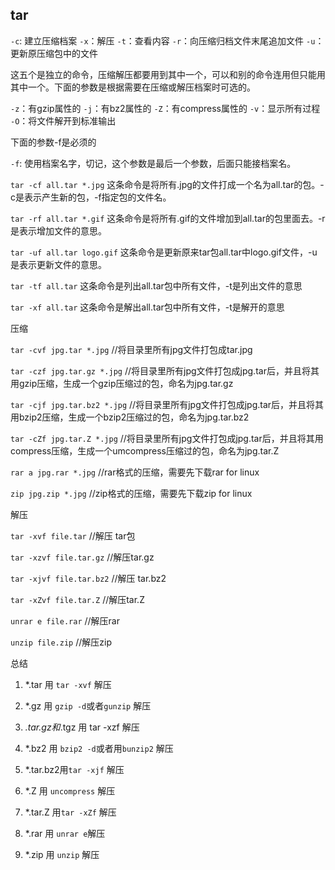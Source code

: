 ## tar

`-c`: 建立压缩档案
`-x`：解压
`-t`：查看内容
`-r`：向压缩归档文件末尾追加文件
`-u`：更新原压缩包中的文件

这五个是独立的命令，压缩解压都要用到其中一个，可以和别的命令连用但只能用其中一个。下面的参数是根据需要在压缩或解压档案时可选的。

`-z`：有gzip属性的
`-j`：有bz2属性的
`-Z`：有compress属性的
`-v`：显示所有过程
`-O`：将文件解开到标准输出

下面的参数-f是必须的

`-f`: 使用档案名字，切记，这个参数是最后一个参数，后面只能接档案名。

`tar -cf all.tar *.jpg`
这条命令是将所有.jpg的文件打成一个名为all.tar的包。-c是表示产生新的包，-f指定包的文件名。

`tar -rf all.tar *.gif`
这条命令是将所有.gif的文件增加到all.tar的包里面去。-r是表示增加文件的意思。

`tar -uf all.tar logo.gif`
这条命令是更新原来tar包all.tar中logo.gif文件，-u是表示更新文件的意思。

`tar -tf all.tar`
这条命令是列出all.tar包中所有文件，-t是列出文件的意思

`tar -xf all.tar`
这条命令是解出all.tar包中所有文件，-t是解开的意思

压缩

`tar -cvf jpg.tar *.jpg` //将目录里所有jpg文件打包成tar.jpg 

`tar -czf jpg.tar.gz *.jpg`   //将目录里所有jpg文件打包成jpg.tar后，并且将其用gzip压缩，生成一个gzip压缩过的包，命名为jpg.tar.gz

`tar -cjf jpg.tar.bz2 *.jpg` //将目录里所有jpg文件打包成jpg.tar后，并且将其用bzip2压缩，生成一个bzip2压缩过的包，命名为jpg.tar.bz2

`tar -cZf jpg.tar.Z *.jpg`   //将目录里所有jpg文件打包成jpg.tar后，并且将其用compress压缩，生成一个umcompress压缩过的包，命名为jpg.tar.Z

`rar a jpg.rar *.jpg` //rar格式的压缩，需要先下载rar for linux

`zip jpg.zip *.jpg` //zip格式的压缩，需要先下载zip for linux

解压

`tar -xvf file.tar` //解压 tar包

`tar -xzvf file.tar.gz` //解压tar.gz

`tar -xjvf file.tar.bz2`   //解压 tar.bz2

`tar -xZvf file.tar.Z`   //解压tar.Z

`unrar e file.rar` //解压rar

`unzip file.zip` //解压zip

总结

1. *.tar 用 `tar -xvf` 解压

2. *.gz 用 `gzip -d`或者`gunzip` 解压

3. *.tar.gz和*.tgz 用 tar -xzf 解压

4. *.bz2 用 `bzip2 -d`或者用`bunzip2` 解压

5. *.tar.bz2用`tar -xjf` 解压

6. *.Z 用 `uncompress` 解压

7. *.tar.Z 用`tar -xZf` 解压

8. *.rar 用 `unrar e`解压

9. *.zip 用 `unzip` 解压

